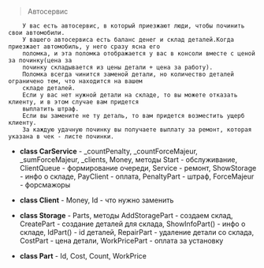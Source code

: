 ﻿> Автосервис

        У вас есть автосервис, в который приезжают люди, чтобы починить свои автомобили.
        У вашего автосервиса есть баланс денег и склад деталей.Когда приезжает автомобиль, у него сразу ясна его
        поломка, и эта поломка отображается у вас в консоли вместе с ценой за починку(цена за
        починку складывается из цены детали + цена за работу).
        Поломка всегда чинится заменой детали, но количество деталей ограничено тем, что находится на вашем
        складе деталей.
        Если у вас нет нужной детали на складе, то вы можете отказать клиенту, и в этом случае вам придется
        выплатить штраф.
        Если вы замените не ту деталь, то вам придется возместить ущерб клиенту.
        За каждую удачную починку вы получаете выплату за ремонт, которая указана в чек - листе починки.

* **class CarService** - _countPenalty, _countForceMajeur, _sumForceMajeur, _clients, Money, методы Start - обслуживание,
  ClientQueue - формирование очереди, Service - ремонт, ShowStorage - инфо о складе, PayClient - оплата, PenaltyPart - штраф,
  ForceMajeur - форсмажоры

* **class Client** - Money, Id - что нужно заменить

* **class Storage** - Parts, методы AddStoragePart - создаем склад, CreatePart - создание деталей для склада, ShowInfoPart() - инфо о складе,
  IdPart() - id деталей, RepairPart - удаление детали со склада, CostPart - цена детали, WorkPricePart - оплата за установку

* **class Part** - Id, Cost, Count, WorkPrice


